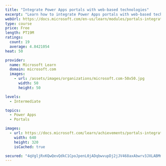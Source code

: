 ```yaml
---
title: "Integrate Power Apps portals with web-based technologies"
excerpt: "Learn how to integrate Power Apps portals with web-based technologies."
webUrl: https://docs.microsoft.com/en-us/learn/modules/portals-integration/
type: course
price: Free
length: PT19M
ratings:
  count: 19
  average: 4.8421054
heat: 50

provider:
  name: Microsoft Learn
  domain: microsoft.com
  images:
    - url: /assets/images/organizations/microsoft.com-50x50.jpg
      width: 50
      height: 50

levels:
  - Intermediate

topics:
  - Power Apps
  - Portals

images:
  - url: https://docs.microsoft.com/learn/achievements/portals-integration-social.png
    width: 640
    height: 320
    isCached: true

secured: "4qVgljRxKQwQevQdkC1CpoJpenL0jADqbwvupDj2jJV468axAbwrv3JXLABMmn4pxjKAtYRt66/ZFcjE6yQ/KhfucgUVCl0O5D9wjOewcmUj6lcY8bWKZllnThIrN6MD8mCIKZwbjYjFpCjoj/tmj+tvXMZ501VQXsRYg8hZ/hcM3ZYqbDtDVpxS33xkmNI7HKthS7rX2zKK+1DMvu8D7rMlaLinLRwZDZIvffsFJtRau0dWCeGVUSGKuMVy3eY7V2SFQUpjG7OWMOdrNV4MAal9ZYwPhF0j++kIFX7pzlcxzOqQutbJMqDtA7u+LMWqU2pKSKlroX/90r6bAANramIhrsHw3zfWpXRAmZId5mVibRpvJ1+d8dVCVj78nt1t6kU6UULJD8GH/xBje3Q+wQ==;R1XJjzlELaL3Dr0juAvLhA=="
---
```


